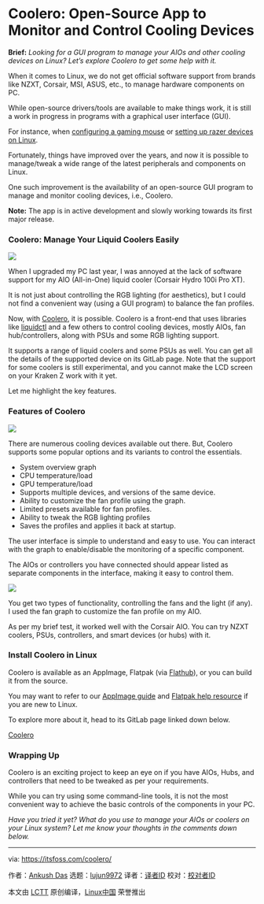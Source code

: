 [#]: subject: "Coolero: Open-Source App to Monitor and Control Cooling Devices"
[#]: via: "https://itsfoss.com/coolero/"
[#]: author: "Ankush Das https://itsfoss.com/author/ankush/"
[#]: collector: "lujun9972"
[#]: translator: " "
[#]: reviewer: " "
[#]: publisher: " "
[#]: url: " "

Coolero: Open-Source App to Monitor and Control Cooling Devices
======

**Brief:** _Looking for a GUI program to manage your AIOs and other cooling devices on Linux? Let’s explore Coolero to get some help with it._

When it comes to Linux, we do not get official software support from brands like NZXT, Corsair, MSI, ASUS, etc., to manage hardware components on PC.

While open-source drivers/tools are available to make things work, it is still a work in progress in programs with a graphical user interface (GUI).

For instance, when [configuring a gaming mouse][1] or [setting up razer devices on Linux][1].

Fortunately, things have improved over the years, and now it is possible to manage/tweak a wide range of the latest peripherals and components on Linux.

One such improvement is the availability of an open-source GUI program to manage and monitor cooling devices, i.e., Coolero.

**Note:** The app is in active development and slowly working towards its first major release.

### Coolero: Manage Your Liquid Coolers Easily

![][2]

When I upgraded my PC last year, I was annoyed at the lack of software support for my AIO (All-in-One) liquid cooler (Corsair Hydro 100i Pro XT).

It is not just about controlling the RGB lighting (for aesthetics), but I could not find a convenient way (using a GUI program) to balance the fan profiles.

Now, with [Coolero][3], it is possible. Coolero is a front-end that uses libraries like [liquidctl][4] and a few others to control cooling devices, mostly AIOs, fan hub/controllers, along with PSUs and some RGB lighting support.

It supports a range of liquid coolers and some PSUs as well. You can get all the details of the supported device on its GitLab page. Note that the support for some coolers is still experimental, and you cannot make the LCD screen on your Kraken Z work with it yet.

Let me highlight the key features.

### Features of Coolero

![][5]

There are numerous cooling devices available out there. But, Coolero supports some popular options and its variants to control the essentials.

  * System overview graph
  * CPU temperature/load
  * GPU temperature/load
  * Supports multiple devices, and versions of the same device.
  * Ability to customize the fan profile using the graph.
  * Limited presets available for fan profiles.
  * Ability to tweak the RGB lighting profiles
  * Saves the profiles and applies it back at startup.



The user interface is simple to understand and easy to use. You can interact with the graph to enable/disable the monitoring of a specific component.

The AIOs or controllers you have connected should appear listed as separate components in the interface, making it easy to control them.

![][6]

You get two types of functionality, controlling the fans and the light (if any). I used the fan graph to customize the fan profile on my AIO.

As per my brief test, it worked well with the Corsair AIO. You can try NZXT coolers, PSUs, controllers, and smart devices (or hubs) with it.

### Install Coolero in Linux

Coolero is available as an AppImage, Flatpak (via [Flathub][7]), or you can build it from the source.

You may want to refer to our [AppImage guide][8] and [Flatpak help resource][9] if you are new to Linux.

To explore more about it, head to its GitLab page linked down below.

[Coolero][3]

### Wrapping Up

Coolero is an exciting project to keep an eye on if you have AIOs, Hubs, and controllers that need to be tweaked as per your requirements.

While you can try using some command-line tools, it is not the most convenient way to achieve the basic controls of the components in your PC.

_Have you tried it yet? What do you use to manage your AIOs or coolers on your Linux system? Let me know your thoughts in the comments down below._

--------------------------------------------------------------------------------

via: https://itsfoss.com/coolero/

作者：[Ankush Das][a]
选题：[lujun9972][b]
译者：[译者ID](https://github.com/译者ID)
校对：[校对者ID](https://github.com/校对者ID)

本文由 [LCTT](https://github.com/LCTT/TranslateProject) 原创编译，[Linux中国](https://linux.cn/) 荣誉推出

[a]: https://itsfoss.com/author/ankush/
[b]: https://github.com/lujun9972
[1]: https://itsfoss.com/set-up-razer-devices-linux/
[2]: https://i0.wp.com/itsfoss.com/wp-content/uploads/2022/03/coolero-ui-home.png?resize=800%2C468&ssl=1
[3]: https://gitlab.com/codifryed/coolero
[4]: https://github.com/liquidctl/liquidctl
[5]: https://i0.wp.com/itsfoss.com/wp-content/uploads/2022/03/coolero-fan-settings.png?resize=800%2C443&ssl=1
[6]: https://i0.wp.com/itsfoss.com/wp-content/uploads/2022/03/coolero-fan.png?resize=800%2C443&ssl=1
[7]: https://flathub.org/apps/details/org.coolero.Coolero
[8]: https://itsfoss.com/appimagepool/
[9]: https://itsfoss.com/flatpak-guide/
